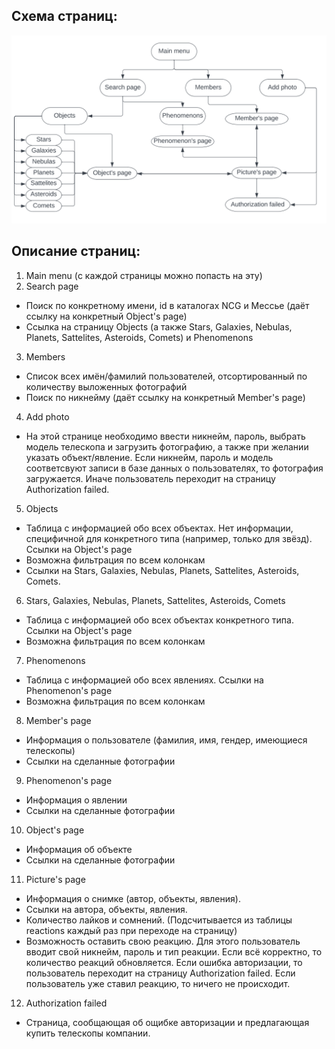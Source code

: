 ## Схема страниц:
![](https://github.com/mirachirkova/astro_catalog/raw/main/info/pages_scheme.png)
## Описание страниц:
1) Main menu (с каждой страницы можно попасть на эту)
2) Search page 
  * Поиск по конкретному имени, id в каталогах NCG и Мессье (даёт ссылку на конкретный Object's page)
  * Ссылка на страницу Objects (а также Stars, Galaxies, Nebulas, Planets, Sattelites, Asteroids, Comets) и Phenomenons
3) Members
  * Список всех имён/фамилий пользователей, отсортированный по количеству выложенных фотографий
  * Поиск по никнейму (даёт ссылку на конкретный Member's page)
4) Add photo
  * На этой странице необходимо ввести никнейм, пароль, выбрать модель телескопа и загрузить фотографию, а также при 
желании указать объект/явление. Если никнейм, пароль и модель соответсвуют записи в базе данных о пользователях, то фотография загружается.
Иначе пользователь переходит на страницу Authorization failed.
5) Objects
  * Таблица с информацией обо всех объектах. Нет информации, специфичной для конкретного типа (например, только для звёзд). Ссылки на Object's page
  * Возможна фильтрация по всем колонкам
  * Ссылки на Stars, Galaxies, Nebulas, Planets, Sattelites, Asteroids, Comets.
6) Stars, Galaxies, Nebulas, Planets, Sattelites, Asteroids, Comets
  * Таблица с информацией обо всех объектах конкретного типа. Ссылки на Object's page
  * Возможна фильтрация по всем колонкам
7) Phenomenons
  * Таблица с информацией обо всех явлениях. Ссылки на Phenomenon's page
  * Возможна фильтрация по всем колонкам
8) Member's page
  * Информация о пользователе (фамилия, имя, гендер, имеющиеся телескопы)
  * Ссылки на сделанные фотографии 
9) Phenomenon's page
  * Информация о явлении
  * Ссылки на сделанные фотографии 
10) Object's page
  * Информация об объекте
  * Ссылки на сделанные фотографии
11) Picture's page
  * Информация о снимке (автор, объекты, явления).
  * Ссылки на автора, объекты, явления.
  * Количество лайков и сомнений. (Подсчитывается из таблицы reactions каждый раз при переходе на страницу)
  * Возможность оставить свою реакцию. Для этого пользователь вводит свой никнейм, пароль и тип реакции. Если всё корректно, то количество реакций обновляется. Если ошибка авторизации, то пользователь переходит на страницу Authorization failed. Если пользователь уже ставил реакцию, то ничего не происходит.
12) Authorization failed 
  * Страница, сообщающая об ощибке авторизации и предлагающая купить телескопы компании.

